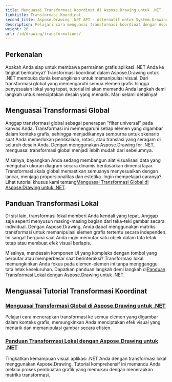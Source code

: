 ```yaml
---
title: Menguasai Transformasi Koordinat di Aspose.Drawing untuk .NET
linktitle: Transformasi Koordinat
second_title: Aspose.Drawing .NET API - Alternatif untuk System.Drawing.Common
description: Pelajari cara menguasai transformasi koordinat dengan Aspose.Drawing untuk .NET. Temukan cara menerapkan transformasi global dan lokal untuk keunggulan visual.
weight: 20
url: /id/drawing/transformations/
---
```

## Perkenalan

Apakah Anda siap untuk membawa permainan grafis aplikasi .NET Anda ke tingkat berikutnya? Transformasi koordinat dalam Aspose.Drawing untuk .NET membuka dunia kemungkinan untuk memanipulasi visual. Dari transformasi global yang memengaruhi semua elemen grafis hingga penyesuaian lokal yang tepat, tutorial ini akan memandu Anda langkah demi langkah untuk menciptakan desain yang menarik. Mari selami detailnya!

## Menguasai Transformasi Global

Anggap transformasi global sebagai penerapan "filter universal" pada kanvas Anda. Transformasi ini memengaruhi setiap elemen yang digambar dalam konteks grafis, sehingga menjadikannya sempurna untuk skenario saat Anda memerlukan penskalaan, rotasi, atau translasi yang seragam di seluruh desain Anda. Dengan menggunakan Aspose.Drawing for .NET, menguasai transformasi global menjadi lebih mudah dari sebelumnya.

Misalnya, bayangkan Anda sedang membangun alat visualisasi data yang mengubah ukuran diagram secara dinamis berdasarkan dimensi layar. Transformasi skala global memastikan semuanya menyesuaikan dengan lancar, menjaga proporsionalitas dan estetika. Ingin mempelajari caranya? Lihat tutorial khusus kami tentang[Menguasai Transformasi Global di Aspose.Drawing untuk .NET](./mastering-global-transformations/).

## Panduan Transformasi Lokal

Di sisi lain, transformasi lokal memberi Anda kendali yang tepat. Anggap saja seperti menyusun masing-masing bagian dari teka-teki gambar secara individual. Dengan Aspose.Drawing, Anda dapat menggunakan matriks transformasi untuk memanipulasi elemen grafis tertentu secara independen. Ini sangat berguna saat Anda ingin memutar satu objek dalam tata letak tetap atau membuat efek visual berlapis.

 Misalnya, mendesain komponen UI yang kompleks dengan tombol yang berputar atau memperbesar saat berinteraksi? Transformasi lokal memungkinkan Anda fokus pada elemen-elemen ini tanpa mengganggu tata letak keseluruhan. Dapatkan panduan langkah demi langkah di[Panduan Transformasi Lokal dengan Aspose.Drawing untuk .NET](./guide-to-local-transformation/).

## Menguasai Tutorial Transformasi Koordinat
### [Menguasai Transformasi Global di Aspose.Drawing untuk .NET](./mastering-global-transformations/)
Pelajari cara menerapkan transformasi ke semua elemen yang digambar dalam konteks grafis, memungkinkan Anda menciptakan efek visual yang menarik dan memanipulasi gambar secara efisien.
### [Panduan Transformasi Lokal dengan Aspose.Drawing untuk .NET](./guide-to-local-transformation/)
Tingkatkan kemampuan visual aplikasi .NET Anda dengan transformasi lokal menggunakan Aspose.Drawing. Tutorial komprehensif ini memandu Anda melalui proses pembuatan grafik yang memukau dengan menerapkan matriks transformasi.